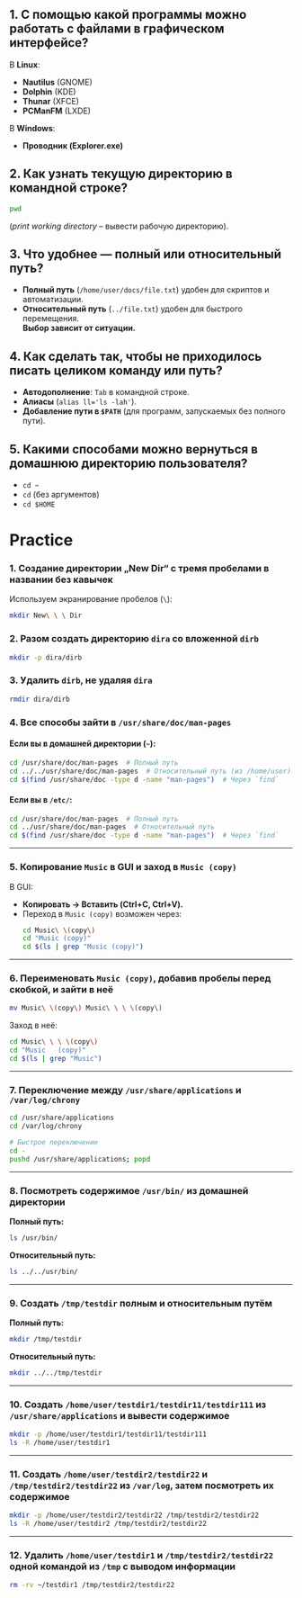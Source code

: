 ## **1. С помощью какой программы можно работать с файлами в графическом интерфейсе?**  
В **Linux**:  
- **Nautilus** (GNOME)  
- **Dolphin** (KDE)  
- **Thunar** (XFCE)  
- **PCManFM** (LXDE)  

В **Windows**:  
- **Проводник (Explorer.exe)**  

## **2. Как узнать текущую директорию в командной строке?**  
```bash
pwd
```
(*print working directory* – вывести рабочую директорию).  

## **3. Что удобнее — полный или относительный путь?**  
- **Полный путь** (`/home/user/docs/file.txt`) удобен для скриптов и автоматизации.  
- **Относительный путь** (`../file.txt`) удобен для быстрого перемещения.  
**Выбор зависит от ситуации.**  

## **4. Как сделать так, чтобы не приходилось писать целиком команду или путь?**  
- **Автодополнение**: `Tab` в командной строке.  
- **Алиасы** (`alias ll='ls -lah'`).  
- **Добавление пути в `$PATH`** (для программ, запускаемых без полного пути).  

## **5. Какими способами можно вернуться в домашнюю директорию пользователя?**  
- `cd ~`  
- `cd` (без аргументов)  
- `cd $HOME`


# Practice

### **1. Создание директории „New Dir“ с тремя пробелами в названии без кавычек**  
Используем экранирование пробелов (`\`):  
```bash
mkdir New\ \ \ Dir
```

### **2. Разом создать директорию `dira` со вложенной `dirb`**  
```bash
mkdir -p dira/dirb
```

### **3. Удалить `dirb`, не удаляя `dira`**  
```bash
rmdir dira/dirb
```

### **4. Все способы зайти в `/usr/share/doc/man-pages`**  

#### **Если вы в домашней директории (`~`):**  
```bash
cd /usr/share/doc/man-pages  # Полный путь
cd ../../usr/share/doc/man-pages  # Относительный путь (из /home/user)
cd $(find /usr/share/doc -type d -name "man-pages")  # Через `find`
```

#### **Если вы в `/etc/`:**  
```bash
cd /usr/share/doc/man-pages  # Полный путь
cd ../usr/share/doc/man-pages  # Относительный путь
cd $(find /usr/share/doc -type d -name "man-pages")  # Через `find`
```

---

### **5. Копирование `Music` в GUI и заход в `Music (copy)`**  
В GUI:  
- **Копировать → Вставить (Ctrl+C, Ctrl+V).**  
- Переход в `Music (copy)` возможен через:
  ```bash
  cd Music\ \(copy\)
  cd "Music (copy)"
  cd $(ls | grep "Music (copy)")
  ```

---

### **6. Переименовать `Music (copy)`, добавив пробелы перед скобкой, и зайти в неё**  
```bash
mv Music\ \(copy\) Music\ \ \ \(copy\)
```
Заход в неё:  
```bash
cd Music\ \ \ \(copy\)
cd "Music   (copy)"
cd $(ls | grep "Music")
```

---

### **7. Переключение между `/usr/share/applications` и `/var/log/chrony`**  
```bash
cd /usr/share/applications
cd /var/log/chrony

# Быстрое переключение
cd -
pushd /usr/share/applications; popd
```

---

### **8. Посмотреть содержимое `/usr/bin/` из домашней директории**  
**Полный путь:**  
```bash
ls /usr/bin/
```
**Относительный путь:**  
```bash
ls ../../usr/bin/
```

---

### **9. Создать `/tmp/testdir` полным и относительным путём**  
**Полный путь:**  
```bash
mkdir /tmp/testdir
```
**Относительный путь:**  
```bash
mkdir ../../tmp/testdir
```

---

### **10. Создать `/home/user/testdir1/testdir11/testdir111` из `/usr/share/applications` и вывести содержимое**  
```bash
mkdir -p /home/user/testdir1/testdir11/testdir111
ls -R /home/user/testdir1
```

---

### **11. Создать `/home/user/testdir2/testdir22` и `/tmp/testdir2/testdir22` из `/var/log`, затем посмотреть их содержимое**  
```bash
mkdir -p /home/user/testdir2/testdir22 /tmp/testdir2/testdir22
ls -R /home/user/testdir2 /tmp/testdir2/testdir22
```

---

### **12. Удалить `/home/user/testdir1` и `/tmp/testdir2/testdir22` одной командой из `/tmp` с выводом информации**  
```bash
rm -rv ~/testdir1 /tmp/testdir2/testdir22
```
